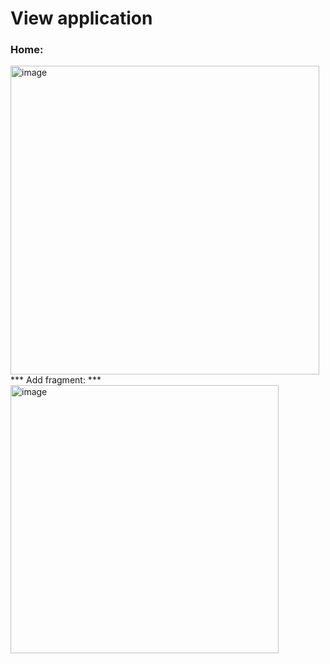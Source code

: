 # View application

### Home:
<img width="494" alt="image" src="https://user-images.githubusercontent.com/53868788/220264845-cff9fbbf-c8d9-48ae-866a-f4fa9ff248af.png">
*** Add fragment: ***
<img width="429" alt="image" src="https://user-images.githubusercontent.com/53868788/220265619-66c9e5fc-6f4b-40d0-8896-7b54b1900055.png">
